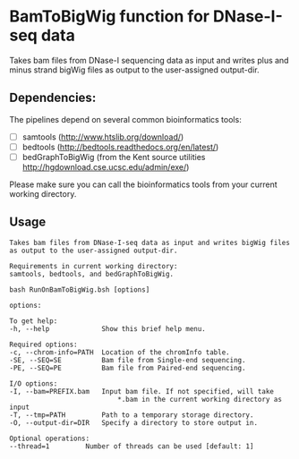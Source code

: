 # BamToBigWig function for DNase-I-seq data
Takes bam files from DNase-I sequencing data as input and writes plus and minus strand bigWig files as output to the user-assigned output-dir.

## Dependencies: 

The pipelines depend on several common bioinformatics tools: 
- [ ] samtools (http://www.htslib.org/download/)
- [ ] bedtools (http://bedtools.readthedocs.org/en/latest/)
- [ ] bedGraphToBigWig (from the Kent source utilities http://hgdownload.cse.ucsc.edu/admin/exe/)

Please make sure you can call the bioinformatics tools from your current working directory.  

## Usage

```
Takes bam files from DNase-I-seq data as input and writes bigWig files as output to the user-assigned output-dir.
    
Requirements in current working directory:
samtools, bedtools, and bedGraphToBigWig.
    
bash RunOnBamToBigWig.bsh [options]
    
options:
    
To get help:
-h, --help             Show this brief help menu.
    
Required options:
-c, --chrom-info=PATH  Location of the chromInfo table.
-SE, --SEQ=SE          Bam file from Single-end sequencing.
-PE, --SEQ=PE          Bam file from Paired-end sequencing.
    
I/O options:
-I, --bam=PREFIX.bam   Input bam file. If not specified, will take
                           *.bam in the current working directory as input
-T, --tmp=PATH         Path to a temporary storage directory.
-O, --output-dir=DIR   Specify a directory to store output in.
    
Optional operations:
--thread=1         Number of threads can be used [default: 1]
```
